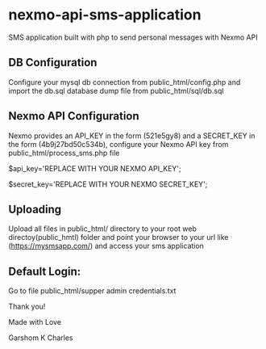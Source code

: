 # nexmo-api-sms-application
SMS application built with php to send personal messages with Nexmo API 

## DB Configuration

Configure your mysql db connection from public_html/config.php and import the db.sql database dump file from public_html/sql/db.sql

## Nexmo API Configuration

Nexmo provides an API_KEY in the form (521e5gy8) and a SECRET_KEY in the form (4b9j27bd50c534b), configure your Nexmo API key from public_html/process_sms.php file 


$api_key='REPLACE WITH YOUR NEXMO API_KEY';

$secret_key='REPLACE WITH YOUR NEXMO SECRET_KEY';

## Uploading

Upload all files in public_html/ directory to your root web directoy(public_hmtl) folder and point your browser to your url like (https://mysmsapp.com/) and access your sms application

## Default Login:

Go to file public_html/supper admin credentials.txt


Thank you!

Made with Love

Garshom K Charles

